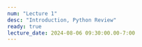 ```yaml
---
num: "Lecture 1"
desc: "Introduction, Python Review"
ready: true
lecture_date: 2024-08-06 09:30:00.00-7:00
---
```

